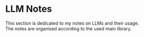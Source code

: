 # LLM Notes

This section is dedicated to my notes on LLMs and their usage.  
The notes are organised according to the used main library.
